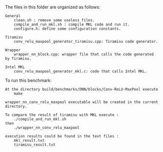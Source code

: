 The files in this folder are organized as follows:

    General
        clean.sh : remove some useless files.
        compile_and_run_mkl.sh : compile MKL code and run it. 
        configure.h: define some configuration constants.

    Tiramisu
        conv_relu_maxpool_generator_tiramisu.cpp: Tiramisu code generator.

    Wrapper
        wrapper_nn_block.cpp: wrapper file that calls the code generated by Tiramisu.

    Intel MKL
        conv_relu_maxpool_generator_mkl.c: code that calls Intel MKL. 

To run this benchmark:

    At the directory build/benchmarks/DNN/blocks/Conv-ReLU-MaxPool execute 
	    make 

    wrapper_nn_conv_relu_maxpool executable will be created in the current directory. 
    
    To compare the result of tiramisu with MKL execute :
        ./compile_and_run_mkl.sh
    then 
        ./wrapper_nn_conv_relu_maxpool
    
    execution results could be found in the text files : 
        mkl_result.txt
        tiramisu_result.txt